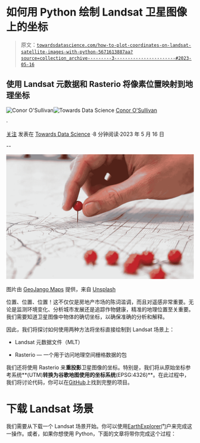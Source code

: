 # 如何用 Python 绘制 Landsat 卫星图像上的坐标

> 原文：[`towardsdatascience.com/how-to-plot-coordinates-on-landsat-satellite-images-with-python-5671613887aa?source=collection_archive---------3-----------------------#2023-05-16`](https://towardsdatascience.com/how-to-plot-coordinates-on-landsat-satellite-images-with-python-5671613887aa?source=collection_archive---------3-----------------------#2023-05-16)

## 使用 Landsat 元数据和 Rasterio 将像素位置映射到地理坐标

[](https://conorosullyds.medium.com/?source=post_page-----5671613887aa--------------------------------)![Conor O'Sullivan](https://conorosullyds.medium.com/?source=post_page-----5671613887aa--------------------------------)[](https://towardsdatascience.com/?source=post_page-----5671613887aa--------------------------------)![Towards Data Science](https://towardsdatascience.com/?source=post_page-----5671613887aa--------------------------------) [Conor O'Sullivan](https://conorosullyds.medium.com/?source=post_page-----5671613887aa--------------------------------)

·

[关注](https://medium.com/m/signin?actionUrl=https%3A%2F%2Fmedium.com%2F_%2Fsubscribe%2Fuser%2F4ae48256fb37&operation=register&redirect=https%3A%2F%2Ftowardsdatascience.com%2Fhow-to-plot-coordinates-on-landsat-satellite-images-with-python-5671613887aa&user=Conor+O%27Sullivan&userId=4ae48256fb37&source=post_page-4ae48256fb37----5671613887aa---------------------post_header-----------) 发表在 [Towards Data Science](https://towardsdatascience.com/?source=post_page-----5671613887aa--------------------------------) ·8 分钟阅读·2023 年 5 月 16 日[](https://medium.com/m/signin?actionUrl=https%3A%2F%2Fmedium.com%2F_%2Fvote%2Ftowards-data-science%2F5671613887aa&operation=register&redirect=https%3A%2F%2Ftowardsdatascience.com%2Fhow-to-plot-coordinates-on-landsat-satellite-images-with-python-5671613887aa&user=Conor+O%27Sullivan&userId=4ae48256fb37&source=-----5671613887aa---------------------clap_footer-----------)

--

[](https://medium.com/m/signin?actionUrl=https%3A%2F%2Fmedium.com%2F_%2Fbookmark%2Fp%2F5671613887aa&operation=register&redirect=https%3A%2F%2Ftowardsdatascience.com%2Fhow-to-plot-coordinates-on-landsat-satellite-images-with-python-5671613887aa&source=-----5671613887aa---------------------bookmark_footer-----------)![](img/45e764239f69e9589c7b61ffd50583f1.png)

图片由 [GeoJango Maps](https://unsplash.com/@geojango_maps?utm_source=medium&utm_medium=referral) 提供，来自 [Unsplash](https://unsplash.com/?utm_source=medium&utm_medium=referral)

位置、位置、位置！这不仅仅是房地产市场的陈词滥调，而且对遥感非常重要。无论是监测环境变化、分析城市发展还是追踪作物健康，精准的地理位置至关重要。我们需要知道卫星图像中物体的确切坐标，以确保准确的分析和解释。

因此，我们将探讨如何使用两种方法将坐标直接绘制到 Landsat 场景上：

+   Landsat 元数据文件（MLT）

+   Rasterio — 一个用于访问地理空间栅格数据的包

我们还将使用 Rasterio 来**重投影**卫星图像的坐标。特别是，我们将从原始坐标参考系统**(UTM)**转换为谷歌地图使用的坐标系统**(EPSG:4326)**。在此过程中，我们将讨论代码，你可以在[GitHub](https://github.com/conorosully/medium-articles/blob/master/src/remote%20sensing/landsat_GPS.ipynb)上找到完整的项目。

# 下载 Landsat 场景

我们需要从下载一个 Landsat 场景开始。你可以使用[EarthExplorer](http://earthexplorer.usgs.gov)门户来完成这一操作。或者，如果你想使用 Python，下面的文章将带你完成这个过程：
